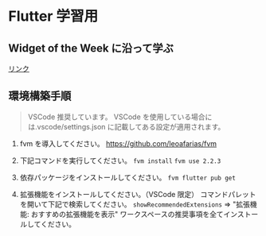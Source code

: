 # Flutter 学習用

## Widget of the Week に沿って学ぶ

[リンク](/doc/Widget-of-the-week)

## 環境構築手順

> VSCode 推奨しています。
> VSCode を使用している場合には.vscode/settings.json に記載してある設定が適用されます。

1. fvm を導入してください。
   https://github.com/leoafarias/fvm

1. 下記コマンドを実行してください。
   `fvm install`
   `fvm use 2.2.3`

1. 依存パッケージをインストールしてください。
   `fvm flutter pub get`

1. 拡張機能をインストールしてください。（VSCode 限定）
   コマンドパレットを開いて下記で検索してください。
   `showRecommendedExtensions` => "拡張機能: おすすめの拡張機能を表示"
   ワークスペースの推奨事項を全てインストールしてください。
